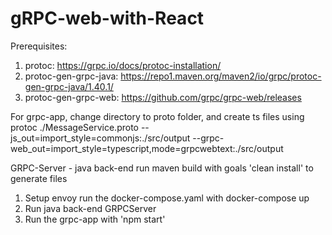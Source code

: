 # gRPC-web-with-React

Prerequisites:
1. protoc: 
https://grpc.io/docs/protoc-installation/
2. protoc-gen-grpc-java:
https://repo1.maven.org/maven2/io/grpc/protoc-gen-grpc-java/1.40.1/
3. protoc-gen-grpc-web: 
https://github.com/grpc/grpc-web/releases

For grpc-app, change directory to proto folder,  and create ts files using
protoc ./MessageService.proto --js_out=import_style=commonjs:./src/output --grpc-web_out=import_style=typescript,mode=grpcwebtext:./src/output


GRPC-Server - java back-end
run maven build with goals 'clean install' to generate files



1. Setup envoy
run the docker-compose.yaml with
docker-compose up
2. Run java back-end GRPCServer
3. Run the grpc-app with 'npm start'







